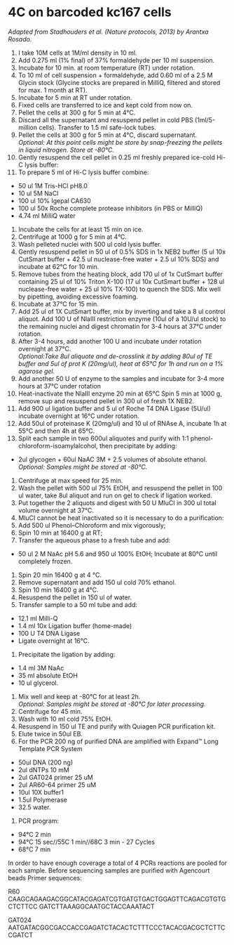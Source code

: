 4C on barcoded kc167 cells
==========================

_Adapted from Stadhouders et al. (Nature protocols, 2013) by Arantxa Rosado._

1. I take 10M cells at 1M/ml density in 10 ml.
1. Add 0.275 ml (1% final) of 37% formaldehyde per 10 ml suspension.
1. Incubate for 10 min. at room temperature (RT) under rotation.
1. To 10 ml of cell suspension + formaldehyde, add 0.60 ml of a 2.5 M Glycin stock (Glycine stocks are prepared in MilliQ, filtered and stored for max. 1 month at RT).
1. Incubate for 5 min at RT under rotation.
1. Fixed cells are transferred to ice and kept cold from now on.
1. Pellet the cells at 300 g for 5 min at 4°C.
1. Discard all the supernatant and resuspend pellet in cold PBS (1ml/5-million cells). Transfer to 1.5 ml safe-lock tubes.
1. Pellet the cells at 300 g for 5 min at 4°C, discard supernatant.  
   _Optional: At this point cells might be store by  snap-freezing the pellets in liquid nitrogen. Store at -80°C._
1. Gently resuspend the cell pellet in 0.25 ml freshly prepared ice-cold Hi-C lysis buffer:
1. To prepare 5 ml of Hi-C lysis buffer combine:
 * 50 ul 1M Tris-HCl pH8.0
 * 10 ul 5M NaCl
 * 100 ul 10% Igepal CA630
 * 100 ul 50x Roche complete protease inhibitors (in PBS or MilliQ)
 * 4.74 ml MilliQ water
1. Incubate the cells for at least 15 min on ice.
1. Centrifuge at 1000 g for 5 min at 4°C.
1. Wash pelleted nuclei with 500 ul cold  lysis buffer.
1. Gently resuspend pellet in 50 ul of 0.5% SDS in 1x NEB2 buffer (5 ul 10x CutSmart buffer + 42.5 ul nuclease-free water + 2.5 ul 10% SDS) and incubate at 62°C for 10 min.
1. Remove tubes from the heating block, add 170 ul of 1x CutSmart buffer containing 25 ul of 10% Triton X-100 (17 ul 10x CutSmart buffer + 128 ul nuclease-free water + 25 ul 10% TX-100) to quench the SDS. Mix well by pipetting, avoiding excessive foaming.
1. Incubate at 37°C for 15 min.
1. Add 25 ul of 1X CutSmart buffer, mix by inverting and take a 8 ul control aliquot. Add 100 U of NlaIII restriction enzyme (10ul of a 10U/ul stock) to the remaining nuclei and digest chromatin for 3-4 hours at 37°C under rotation.  
1. After 3-4 hours, add another 100 U and incubate under rotation overnight at 37°C.  
 _Optional:Take 8ul aliquote and de-crosslink it by adding 80ul of TE buffer and 5ul of prot K (20mg/ul), heat at 65°C for 1h and run on a 1% agarose gel._
1. Add another 50 U of enzyme to the samples and incubate for 3-4 more hours at 37°C under rotation 
1. Heat-inactivate the NlaIII enzyme 20 min at 65°C Spin 5 min at 1000 g, remove sup and resuspend pellet in 300 ul of fresh 1X NEB2.
1. Add 900 ul ligation buffer and 5 ul of Roche T4 DNA Ligase (5U/ul)  incubate overnight at 16°C under rotation.
1. Add 50ul of proteinase K (20mg/ul) and 10 ul of RNAse A, incubate 1h at 55°C and then 4h at 65°C.
1. Split each sample in two 600ul aliquotes and purify with 1:1 phenol-chloroform-isoamylalcohol, then precipitate by adding:
  * 2ul glycogen + 60ul NaAC 3M + 2.5 volumes of absolute ethanol.  
  _Optional: Samples might be stored at -80°C._
1. Centrifuge at max speed for 25 min.
1. Wash the pellet with 500 ul 75% EtOH, and resuspend the pellet in 100 ul water, take 8ul aliquot and run on gel to check if ligation worked.
1. Put together the 2 aliquots and digest with 50 U MluCI in 300 ul total volume overnight at 37°C.
1. MluCI cannot be heat inactivated so it is necessary to do a purification:
1. Add 500 ul Phenol–Chloroform and mix vigorously; 
1. Spin 10 min at 16400 g at RT; 
1. Transfer the aqueous phase to a fresh tube and add:
  * 50 ul 2 M NaAc pH 5.6 and 950 ul 100% EtOH;  Incubate at 80°C until completely frozen.
1. Spin 20 min 16400 g at 4 °C.
1. Remove supernatant and add 150 ul cold 70% ethanol.
1. Spin 10 min 16400 g at 4°C.
1. Resuspend the pellet in 150 ul of water.
1. Transfer sample to a 50 ml tube and add: 
  * 12.1 ml Milli-Q
  * 1.4 ml 10x Ligation buffer (home-made) 
  * 100 U T4 DNA Ligase
  * Ligate overnight at 16°C.
1. Precipitate the ligation by adding: 
  * 1.4 ml 3M NaAc
  * 35 ml absolute EtOH
  * 10 ul glycerol.
1. Mix well and keep at -80°C for at least 2h.  
   _Optional: Samples might be stored at -80°C for later processing._
1. Centrifuge for 45 min.
1. Wash with 10 ml cold 75% EtOH.
1. Resuspend in 150 ul TE and purify with Quiagen PCR purification kit.
1. Elute twice in 50ul EB.
1. For the PCR 200 ng of purified DNA are amplified with Expand™ Long Template PCR System
  * 50ul DNA (200 ng)
  * 2ul dNTPs 10 mM
  * 2ul GAT024 primer 25 uM
  * 2ul AR60-64 primer 25 uM
  * 10ul 10X buffer1
  * 1.5ul Polymerase
  * 32.5 water.
1. PCR program:
  * 94°C 2 min 
  * 94°C 15 sec//55C 1 min//68C 3 min - 27 Cycles 
  * 68°C 7 min 

In order to have enough coverage a total of 4 PCRs reactions are pooled for each sample. 
Before sequencing samples are purified with Agencourt beads 
Primer sequences:

R60 
CAAGCAGAAGACGGCATACGAGATCGTGATGTGACTGGAGTTCAGACGTGTGCTCTTCC
GATCTTAAAGGCAATGCTACCAAATACT

GAT024
AATGATACGGCGACCACCGAGATCTACACTCTTTCCCTACACGACGCTCTTCCGATCT


